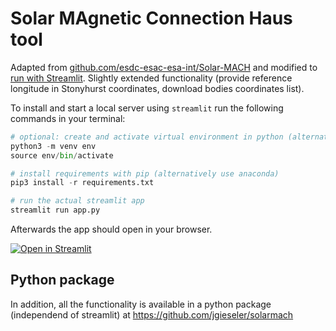 # Solar MAgnetic Connection Haus tool

Adapted from [github.com/esdc-esac-esa-int/Solar-MACH](https://github.com/esdc-esac-esa-int/Solar-MACH) and modified to [run with Streamlit](https://solar-mach.github.io). Slightly extended functionality (provide reference longitude in Stonyhurst coordinates, download bodies coordinates list).

To install and start a local server using `streamlit` run the following commands in your terminal:

```python
# optional: create and activate virtual environment in python (alternatively use anaconda)
python3 -m venv env
source env/bin/activate

# install requirements with pip (alternatively use anaconda)
pip3 install -r requirements.txt

# run the actual streamlit app
streamlit run app.py
```

Afterwards the app should open in your browser.

[![Open in Streamlit](https://static.streamlit.io/badges/streamlit_badge_black_white.svg)](https://solar-mach.github.io)


## Python package

In addition, all the functionality is available in a python package (independend of streamlit) at https://github.com/jgieseler/solarmach
